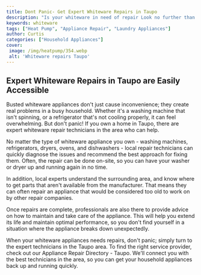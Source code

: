 ```yaml
---
title: Dont Panic- Get Expert Whiteware Repairs in Taupo
description: "Is your whiteware in need of repair Look no further than the experts in Taupo Get the help you need to ensure your whiteware is running like new"
keywords: whiteware
tags: ["Heat Pump", "Appliance Repair", "Laundry Appliances"]
author: Curtis
categories: ["Household Appliances"]
cover: 
 image: /img/heatpump/354.webp
 alt: 'Whiteware repairs Taupo'
---
```

## Expert Whiteware Repairs in Taupo are Easily Accessible
Busted whiteware appliances don't just cause inconvenience; they create real problems in a busy household. Whether it's a washing machine that isn't spinning, or a refrigerator that's not cooling properly, it can feel overwhelming. But don't panic! If you own a home in Taupo, there are expert whiteware repair technicians in the area who can help. 

No matter the type of whiteware appliance you own - washing machines, refrigerators, dryers, ovens, and dishwashers - local repair technicians can quickly diagnose the issues and recommend the best approach for fixing them. Often, the repair can be done on-site, so you can have your washer or dryer up and running again in no time. 

In addition, local experts understand the surrounding area, and know where to get parts that aren't available from the manufacturer. That means they can often repair an appliance that would be considered too old to work on by other repair companies. 

Once repairs are complete, professionals are also there to provide advice on how to maintain and take care of the appliance. This will help you extend its life and maintain optimal performance, so you don't find yourself in a situation where the appliance breaks down unexpectedly.

When your whiteware appliances needs repairs, don't panic; simply turn to the expert technicians in the Taupo area. To find the right service provider, check out our Appliance Repair Directory - Taupo. We'll connect you with the best technicians in the area, so you can get your household appliances back up and running quickly.

